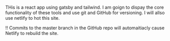 THis is a react app using gatsby and tailwind.
I am goign to dispay the core functionality of these tools and use git and GitHub for versioning.
I will allso use netlify to hot this site.

!! Commits to the master branch in the GitHub repo will automaitiacly cause Netlify to rebuild the site.
